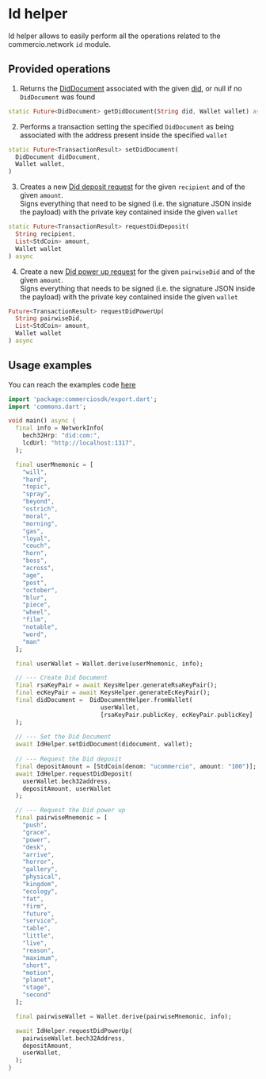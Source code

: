 # Id helper
Id helper allows to easily perform all the operations related to the commercio.network `id` module.

## Provided operations
1. Returns the [DidDocument](../glossary.md) associated with the given [did](../glossary.md), or null if no `DidDocument` was found
```dart
static Future<DidDocument> getDidDocument(String did, Wallet wallet) async
```
2. Performs a transaction setting the specified `DidDocument` as being associated with the address present inside the specified
`wallet`
```dart
static Future<TransactionResult> setDidDocument(
  DidDocument didDocument,
  Wallet wallet,
) 
```
3. Creates a new [Did deposit request](../glossary.md) for the given `recipient` and of the given `amount`.  
Signs everything that need to be signed (i.e. the signature JSON inside the payload) with the private key contained inside the
given `wallet`
```dart
static Future<TransactionResult> requestDidDeposit(
  String recipient, 
  List<StdCoin> amount, 
  Wallet wallet
) async
```
4. Create a new [Did power up request](../glossary.md) for the given `pairwiseDid` and of the given `amount`.  
Signs everything that needs to be signed (i.e. the signature JSON inside the payload) with the private key contained
inside the given `wallet`
```dart
Future<TransactionResult> requestDidPowerUp(
  String pairwiseDid, 
  List<StdCoin> amount, 
  Wallet wallet
) async
```
## Usage examples
You can reach the examples code [here](https://github.com/commercionetwork/sdk.dart/tree/docs/example)

```dart
import 'package:commerciosdk/export.dart';
import 'commons.dart';

void main() async {
  final info = NetworkInfo(
    bech32Hrp: "did:com:",
    lcdUrl: "http://localhost:1317",
  );

  final userMnemonic = [
    "will",
    "hard",
    "topic",
    "spray",
    "beyond",
    "ostrich",
    "moral",
    "morning",
    "gas",
    "loyal",
    "couch",
    "horn",
    "boss",
    "across",
    "age",
    "post",
    "october",
    "blur",
    "piece",
    "wheel",
    "film",
    "notable",
    "word",
    "man"
  ];

  final userWallet = Wallet.derive(userMnemonic, info);

  // --- Create Did Document
  final rsaKeyPair = await KeysHelper.generateRsaKeyPair();
  final ecKeyPair = await KeysHelper.generateEcKeyPair();
  final didDocument =  DidDocumentHelper.fromWallet(
                          userWallet, 
                          [rsaKeyPair.publicKey, ecKeyPair.publicKey]
  );
  
  // --- Set the Did Document
  await IdHelper.setDidDocument(didocument, wallet);
  
  // --- Request the Did deposit
  final depositAmount = [StdCoin(denom: "ucommercio", amount: "100")];
  await IdHelper.requestDidDeposit(
    userWallet.bech32address, 
    depositAmount, userWallet
  );

  // --- Request the Did power up
  final pairwiseMnemonic = [
    "push",
    "grace",
    "power",
    "desk",
    "arrive",
    "horror",
    "gallery",
    "physical",
    "kingdom",
    "ecology",
    "fat",
    "firm",
    "future",
    "service",
    "table",
    "little",
    "live",
    "reason",
    "maximum",
    "short",
    "motion",
    "planet",
    "stage",
    "second"
  ];

  final pairwiseWallet = Wallet.derive(pairwiseMnemonic, info);

  await IdHelper.requestDidPowerUp(
    pairwiseWallet.bech32Address,
    depositAmount,
    userWallet,
  );
}
```
